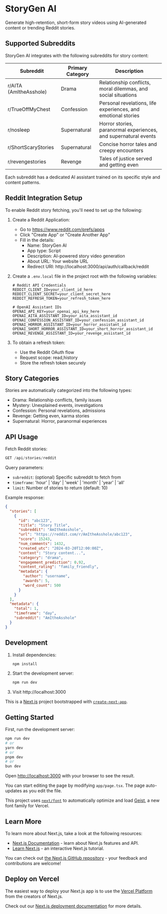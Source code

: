 # StoryGen AI

Generate high-retention, short-form story videos using AI-generated content or trending Reddit stories.

## Supported Subreddits

StoryGen AI integrates with the following subreddits for story content:

| Subreddit | Primary Category | Description |
|-----------|-----------------|-------------|
| r/AITA (AmItheAsshole) | Drama | Relationship conflicts, moral dilemmas, and social situations |
| r/TrueOffMyChest | Confession | Personal revelations, life experiences, and emotional stories |
| r/nosleep | Supernatural | Horror stories, paranormal experiences, and supernatural events |
| r/ShortScaryStories | Supernatural | Concise horror tales and creepy encounters |
| r/revengestories | Revenge | Tales of justice served and getting even |

Each subreddit has a dedicated AI assistant trained on its specific style and content patterns.

## Reddit Integration Setup

To enable Reddit story fetching, you'll need to set up the following:

1. Create a Reddit Application:
   - Go to https://www.reddit.com/prefs/apps
   - Click "Create App" or "Create Another App"
   - Fill in the details:
     - Name: StoryGen AI
     - App type: Script
     - Description: AI-powered story video generation
     - About URL: Your website URL
     - Redirect URI: http://localhost:3000/api/auth/callback/reddit

2. Create a `.env.local` file in the project root with the following variables:
   ```
   # Reddit API Credentials
   REDDIT_CLIENT_ID=your_client_id_here
   REDDIT_CLIENT_SECRET=your_client_secret_here
   REDDIT_REFRESH_TOKEN=your_refresh_token_here

   # OpenAI Assistant IDs
   OPENAI_API_KEY=your_openai_api_key_here
   OPENAI_AITA_ASSISTANT_ID=your_aita_assistant_id
   OPENAI_CONFESSION_ASSISTANT_ID=your_confession_assistant_id
   OPENAI_HORROR_ASSISTANT_ID=your_horror_assistant_id
   OPENAI_SHORT_HORROR_ASSISTANT_ID=your_short_horror_assistant_id
   OPENAI_REVENGE_ASSISTANT_ID=your_revenge_assistant_id
   ```

3. To obtain a refresh token:
   - Use the Reddit OAuth flow
   - Request scope: read,history
   - Store the refresh token securely

## Story Categories

Stories are automatically categorized into the following types:

- Drama: Relationship conflicts, family issues
- Mystery: Unexplained events, investigations
- Confession: Personal revelations, admissions
- Revenge: Getting even, karma stories
- Supernatural: Horror, paranormal experiences

## API Usage

Fetch Reddit stories:
```typescript
GET /api/stories/reddit
```

Query parameters:
- `subreddit`: (optional) Specific subreddit to fetch from
- `timeframe`: 'hour' | 'day' | 'week' | 'month' | 'year' | 'all'
- `limit`: Number of stories to return (default: 10)

Example response:
```json
{
  "stories": [
    {
      "id": "abc123",
      "title": "Story Title",
      "subreddit": "AmItheAsshole",
      "url": "https://reddit.com/r/AmItheAsshole/abc123",
      "score": 15243,
      "num_comments": 1432,
      "created_utc": "2024-03-20T12:00:00Z",
      "content": "Story content...",
      "category": "drama",
      "engagement_prediction": 0.92,
      "content_rating": "family_friendly",
      "metadata": {
        "author": "username",
        "awards": 5,
        "word_count": 500
      }
    }
  ],
  "metadata": {
    "total": 1,
    "timeframe": "day",
    "subreddit": "AmItheAsshole"
  }
}
```

## Development

1. Install dependencies:
   ```bash
   npm install
   ```

2. Start the development server:
   ```bash
   npm run dev
   ```

3. Visit http://localhost:3000

This is a [Next.js](https://nextjs.org) project bootstrapped with [`create-next-app`](https://nextjs.org/docs/app/api-reference/cli/create-next-app).

## Getting Started

First, run the development server:

```bash
npm run dev
# or
yarn dev
# or
pnpm dev
# or
bun dev
```

Open [http://localhost:3000](http://localhost:3000) with your browser to see the result.

You can start editing the page by modifying `app/page.tsx`. The page auto-updates as you edit the file.

This project uses [`next/font`](https://nextjs.org/docs/app/building-your-application/optimizing/fonts) to automatically optimize and load [Geist](https://vercel.com/font), a new font family for Vercel.

## Learn More

To learn more about Next.js, take a look at the following resources:

- [Next.js Documentation](https://nextjs.org/docs) - learn about Next.js features and API.
- [Learn Next.js](https://nextjs.org/learn) - an interactive Next.js tutorial.

You can check out [the Next.js GitHub repository](https://github.com/vercel/next.js) - your feedback and contributions are welcome!

## Deploy on Vercel

The easiest way to deploy your Next.js app is to use the [Vercel Platform](https://vercel.com/new?utm_medium=default-template&filter=next.js&utm_source=create-next-app&utm_campaign=create-next-app-readme) from the creators of Next.js.

Check out our [Next.js deployment documentation](https://nextjs.org/docs/app/building-your-application/deploying) for more details.
